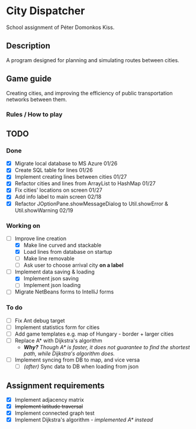 # City Dispatcher
School assignment of Péter Domonkos Kiss.

## Description
A program designed for planning and simulating routes between cities.

## Game guide
Creating cities, and improving the efficiency of public transportation networks between them.

### Rules / How to play

## TODO

### Done
- [x] Migrate local database to MS Azure 01/26
- [x] Create SQL table for lines 01/26
- [x] Implement creating lines between cities 01/27
- [x] Refactor cities and lines from ArrayList to HashMap 01/27
- [x] Fix cities' locations on screen 01/27
- [x] Add info label to main screen 02/18
- [x] Refactor JOptionPane.showMessageDialog to Util.showError & Util.showWarning 02/19

### Working on
- [ ] Improve line creation
  - [x] Make line curved and stackable
  - [x] Load lines from database on startup
  - [ ] Make line removable
  - [ ] Ask user to choose arrival city **on a label**
- [ ] Implement data saving & loading
  - [x] Implement json saving
  - [ ] Implement json loading
- [ ] Migrate NetBeans forms to IntelliJ forms

### To do
- [ ] Fix Ant debug target
- [ ] Implement statistics form for cities
- [ ] Add game templates e.g. map of Hungary - border + larger cities
- [ ] Replace A* with Dijkstra's algorithm
  - ***Why?*** *Though A\* is faster, it does not guarantee to find the shortest path, while Dijkstra's algorithm does.*
- [ ] Implement syncing from DB to map, and vice versa
  - [ ] *(after)* Sync data to DB when loading from json

## Assignment requirements
- [x] Implement adjacency matrix
- [x] ~~Implement latitude traversal~~
- [x] Implement connected graph test
- [x] Implement Dijkstra's algorithm - *implemented A\* instead*
